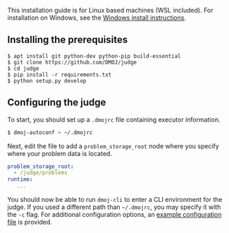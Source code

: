 This installation guide is for Linux based machines (WSL included). For installation on Windows, see the [Windows install instructions](windows_installation).

## Installing the prerequisites

```
$ apt install git python-dev python-pip build-essential
$ git clone https://github.com/DMOJ/judge
$ cd judge
$ pip install -r requirements.txt
$ python setup.py develop
```

## Configuring the judge

To start, you should set up a `.dmojrc` file containing executor information.

```bash
$ dmoj-autoconf > ~/.dmojrc
```

Next, edit the file to add a `problem_storage_root` node where you specify where your problem data is located. 

```yaml
problem_storage_root:
  - /judge/problems
runtime:
   ...
```

You should now be able to run `dmoj-cli` to enter a CLI environment for the judge. If you used a different path than `~/.dmojrc`, you may specify it with the `-c` flag. For additional configuration options, an [example configuration file](https://github.com/DMOJ/docs/blob/master/sample_files/judge_conf.yml) is provided.
